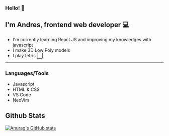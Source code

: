 ### Hello! 👋

## I'm Andres, frontend web developer 💻

- I'm currently learning React JS and improving my knowledges with javascript
- I make 3D Low Poly models
- I play tetris ⬜

<hr />

### Languages/Tools

- Javascript
- HTML & CSS
- VS Code
- NeoVim

## Github Stats

[![Anurag's GitHub stats](https://github-readme-stats.vercel.app/api?username=anuraghazra)](https://github.com/AndresBz-Dev/github-readme-stats)